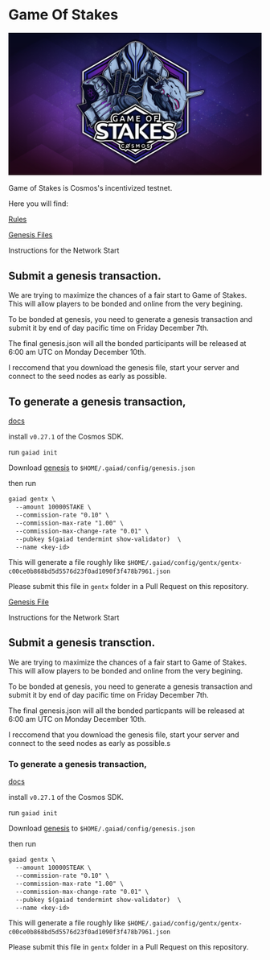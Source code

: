 # Game Of Stakes

![Game Of Stakes](GameOfStakes.png)


Game of Stakes is Cosmos's incentivized testnet.

Here you will find:

[Rules](RULES.md)


[Genesis Files](https://github.com/cosmos/game-of-stakes/blob/master/genesis.json)

Instructions for the Network Start

## Submit a genesis transaction.

We are trying to maximize the chances of a fair start to Game of Stakes. This will allow players to be bonded and online from the very begining.

To be bonded at genesis, you need to generate a genesis transaction and submit it by end of day pacific time on Friday December 7th.

The final genesis.json will all the bonded participants will be released at 6:00 am UTC on Monday December 10th.

I reccomend that you download the genesis file, start your server and connect to the seed nodes as early as possible.

## To generate a genesis transaction,
[docs](https://github.com/cosmos/cosmos-sdk/blob/develop/docs/gaia/validators/validator-setup.md)

install `v0.27.1` of the Cosmos SDK.

run `gaiad init`

Download [genesis](https://github.com/cosmos/game-of-stakes/blob/master/genesis.json) to `$HOME/.gaiad/config/genesis.json`

then run

```
gaiad gentx \
  --amount 10000STAKE \
  --commission-rate "0.10" \
  --commission-max-rate "1.00" \
  --commission-max-change-rate "0.01" \
  --pubkey $(gaiad tendermint show-validator)  \
  --name <key-id>
```  

This will generate a file roughly like `$HOME/.gaiad/config/gentx/gentx-c00ce0b868bd5d5576d23f0ad1090f3f478b7961.json`

Please submit this file in `gentx` folder in a Pull Request on this repository.

[Genesis File](genesis.json)

Instructions for the Network Start


## Submit a genesis transction.

We are trying to maximize the chances of a fair start to Game of Stakes. This will allow players to be bonded and online from the very begining.

To be bonded at genesis, you need to generate a genesis transaction and submit it by end of day pacific time on Friday December 7th.

The final genesis.json will all the bonded particpants will be released at 6:00 am UTC on Monday December 10th. 

I reccomend that you download the genesis file, start your server and connect to the seed nodes as early as possible.s

### To generate a genesis transaction,

[docs](https://github.com/cosmos/cosmos-sdk/blob/develop/docs/gaia/validators/validator-setup.md)

install `v0.27.1` of the Cosmos SDK.

run `gaiad init`

Download [genesis](genesis.json) to `$HOME/.gaiad/config/genesis.json`

then run 

```
gaiad gentx \
  --amount 10000STEAK \
  --commission-rate "0.10" \
  --commission-max-rate "1.00" \
  --commission-max-change-rate "0.01" \
  --pubkey $(gaiad tendermint show-validator)  \
  --name <key-id>
```

This will generate a file roughly like `$HOME/.gaiad/config/gentx/gentx-c00ce0b868bd5d5576d23f0ad1090f3f478b7961.json`

Please submit this file in `gentx` folder in a Pull Request on this repository.
